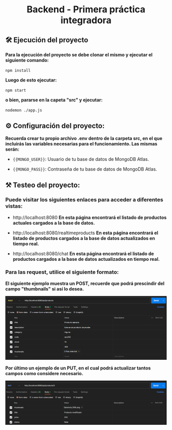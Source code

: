 <h1 align="center">Backend - Primera práctica integradora</h1>

## 🛠️ Ejecución del proyecto

**Para la ejecución del proyecto se debe clonar el mismo y ejecutar el siguiente comando:**

`npm install`

**Luego de esto ejecutar:**

`npm start`

**o bien, pararse en la capeta "src" y ejecutar:**

`nodemon ./app.js`

## ⚙️ Configuración del proyecto:

**Recuerda crear tu propio archivo .env dentro de la carpeta src, en el que incluirás las variables necesarias para el funcionamiento. Las mismas serán:** 

- `{{MONGO_USER}}`: Usuario de tu base de datos de MongoDB Atlas.

- `{{MONGO_PASS}}`: Contraseña de tu base de datos de MongoDB Atlas.

## ⚒️ Testeo del proyecto:

### Puede visitar los siguientes enlaces para acceder a diferentes vistas:

- http://localhost:8080 
    **En esta página encontrará el listado de productos actuales cargados a la base de datos.**

- http://localhost:8080/realtimeproducts 
    **En esta página encontrará el listado de productos cargados a la base de datos actualizados en tiempo real.**

- http://localhost:8080/chat 
    **En esta página encontrará el listado de productos cargados a la base de datos actualizados en tiempo real.**

### Para las request, utilice el siguiente formato:

**El siguiente ejemplo muestra un POST, recuerde que podrá prescindir del campo "thumbnails" si así lo desea.**

![Postman request example](./public/assets/images/POST_example.png)

**Por último un ejemplo de un PUT, en el cual podrá actualizar tantos campos como considere necesario.**

![Postman request example](./public/assets/images/PUT_example.png)